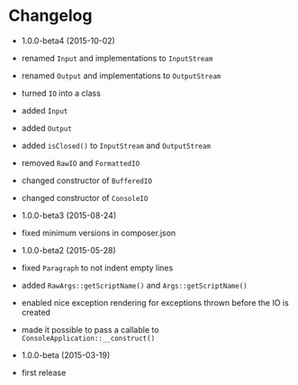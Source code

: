 Changelog
=========

* 1.0.0-beta4 (2015-10-02)

 * renamed `Input` and implementations to `InputStream`
 * renamed `Output` and implementations to `OutputStream`
 * turned `IO` into a class
 * added `Input`
 * added `Output`
 * added `isClosed()` to `InputStream` and `OutputStream`
 * removed `RawIO` and `FormattedIO`
 * changed constructor of `BufferedIO`
 * changed constructor of `ConsoleIO`
 
* 1.0.0-beta3 (2015-08-24)

 * fixed minimum versions in composer.json

* 1.0.0-beta2 (2015-05-28)

 * fixed `Paragraph` to not indent empty lines
 * added `RawArgs::getScriptName()` and `Args::getScriptName()`
 * enabled nice exception rendering for exceptions thrown before the IO is created
 * made it possible to pass a callable to `ConsoleApplication::__construct()`

* 1.0.0-beta (2015-03-19)

 * first release
